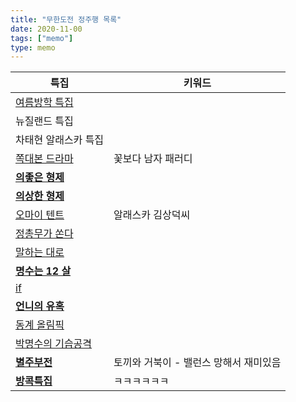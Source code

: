 ```yaml
---
title: "무한도전 정주행 목록"
date: 2020-11-00
tags: ["memo"]
type: memo
---
```


|특집   | 키워드   | 
|------|--------|
| [여름방학 특집](https://www.youtube.com/playlist?list=PLP0jKDXFxRvv3VDhwYeJLA3vxIBlTn-My)  | |
| 뉴질랜드 특집  | |
| 차태현 알래스카 특집 | |
| [쪽대본 드라마](https://www.youtube.com/playlist?list=PLP0jKDXFxRvtR_sWrppFQXmXXFZcPfpsJ)  | 꽃보다 남자 패러디 |
| [**의좋은 형제**](https://www.youtube.com/playlist?list=PLP0jKDXFxRvtdbOs8CwtCjqRPLPs2rxY1)  | |
| [**의상한 형제**](https://www.youtube.com/playlist?list=PLzzTnKS8ZNh4C3gihJ6lKHd-4DccyDcrO)  | |
| [오마이 텐트](https://www.youtube.com/playlist?list=PLVvuXq7u8IvmsyjN4xqoa9576vVS8nPll) | 알래스카 김상덕씨 |
| [정총무가 쏜다](https://www.youtube.com/playlist?list=PL5B90A0D691E584ED) | |
| [말하는 대로](https://www.youtube.com/playlist?list=PLOp43HAgMx8BXNOf3RSuh5w4moG55CO3m) | |
| [**명수는 12 살**](https://www.youtube.com/playlist?list=PLSuivFemagZmOZstWQn-5RGW1XU1ltlSN) | |
| [if](https://www.youtube.com/playlist?list=PLC2fz__iOoMjAMtD7UVf8DFge4BkcjWBo)  | | 
| [**언니의 유혹**](https://www.youtube.com/playlist?list=PLx__hRoHuOdxU7zRvbqggtX_wxwt1sU1p) | |   
| [동계 올림픽](https://www.youtube.com/playlist?list=PLBADCFE7A4B947174) | |
| [박명수의 기습공격](https://www.youtube.com/playlist?list=PLyA3mO9cpjpZ-mQ7p3To_6Ag10rSDzGJW) | |
| [**별주부전**](https://www.youtube.com/playlist?list=PL2223F38DED42278F) | 토끼와 거북이 - 밸런스 망해서 재미있음|
| [**방콕특집**](https://www.youtube.com/playlist?list=PLtqYizcPqxZRL4LSslqjZbmHem1v4izbb) | ㅋㅋㅋㅋㅋㅋ |

